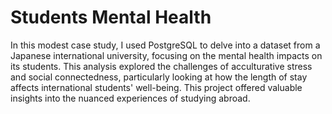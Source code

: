 # Students Mental Health

In this modest case study, I used PostgreSQL to delve into a dataset from a Japanese international university, focusing on the mental health impacts on its students. This analysis explored the challenges of acculturative stress and social connectedness, particularly looking at how the length of stay affects international students' well-being. This project offered valuable insights into the nuanced experiences of studying abroad.

